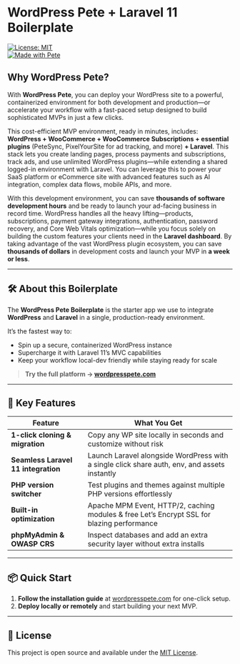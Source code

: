 # WordPress Pete + Laravel 11 Boilerplate

[![License: MIT](https://img.shields.io/badge/License-MIT-%231572B6.svg)](LICENSE)  
[![Made with Pete](https://img.shields.io/badge/built%20with-WordPress%20Pete-0a0a0a.svg)](https://wordpresspete.com)

## Why WordPress Pete?

With **WordPress Pete**, you can deploy your WordPress site to a powerful, containerized environment for both development and production—or accelerate your workflow with a fast-paced setup designed to build sophisticated MVPs in just a few clicks.  

This cost-efficient MVP environment, ready in minutes, includes: **WordPress + WooCommerce + WooCommerce Subscriptions + essential plugins** (PeteSync, PixelYourSite for ad tracking, and more) **+ Laravel**. This stack lets you create landing pages, process payments and subscriptions, track ads, and use unlimited WordPress plugins—while extending a shared logged-in environment with Laravel. You can leverage this to power your SaaS platform or eCommerce site with advanced features such as AI integration, complex data flows, mobile APIs, and more.  

With this development environment, you can save **thousands of software development hours** and be ready to launch your ad-facing business in record time. WordPress handles all the heavy lifting—products, subscriptions, payment gateway integrations, authentication, password recovery, and Core Web Vitals optimization—while you focus solely on building the custom features your clients need in the **Laravel dashboard**. By taking advantage of the vast WordPress plugin ecosystem, you can save **thousands of dollars** in development costs and launch your MVP in **a week or less**.  


---

## 🛠 About this Boilerplate

The **WordPress Pete Boilerplate** is the starter app we use to integrate **WordPress** and **Laravel** in a single, production-ready environment.  

It’s the fastest way to:
- Spin up a secure, containerized WordPress instance
- Supercharge it with Laravel 11’s MVC capabilities
- Keep your workflow local-dev friendly while staying ready for scale

> **Try the full platform → [wordpresspete.com](https://wordpresspete.com)**

---

## 🚀 Key Features

| Feature | What You Get |
|---------|--------------|
| **1-click cloning & migration** | Copy any WP site locally in seconds and customize without risk |
| **Seamless Laravel 11 integration** | Launch Laravel alongside WordPress with a single click share auth, env, and assets instantly |
| **PHP version switcher** | Test plugins and themes against multiple PHP versions effortlessly |
| **Built-in optimization** | Apache MPM Event, HTTP/2, caching modules & free Let’s Encrypt SSL for blazing performance |
| **phpMyAdmin & OWASP CRS** | Inspect databases and add an extra security layer without extra installs |

---

## 📦 Quick Start

1. **Follow the installation guide** at [wordpresspete.com](https://wordpresspete.com) for one-click setup.
2. **Deploy locally or remotely** and start building your next MVP.

---

## 📜 License
This project is open source and available under the [MIT License](LICENSE).
